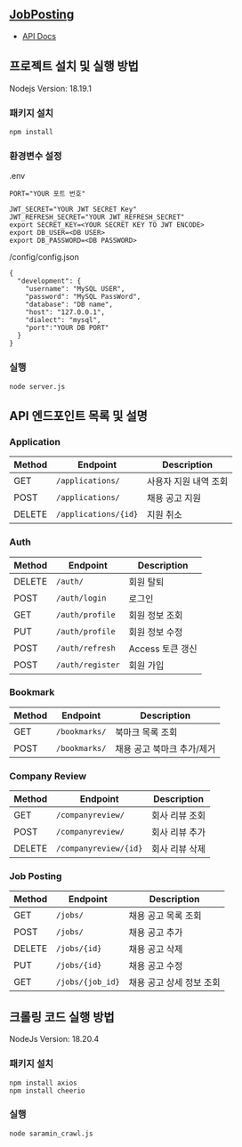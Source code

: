 ## [JobPosting](http://113.198.66.75:10241/)
- [API Docs](http://113.198.66.75:10241/api-docs/)

## 프로젝트 설치 및 실행 방법

Nodejs Version: 18.19.1

### 패키지 설치
```
npm install
```

### 환경변수 설정

.env

```
PORT="YOUR 포트 번호"

JWT_SECRET="YOUR JWT SECRET Key"
JWT_REFRESH_SECRET="YOUR JWT_REFRESH_SECRET"
export SECRET_KEY=<YOUR SECRET KEY TO JWT ENCODE>
export DB_USER=<DB USER>
export DB_PASSWORD=<DB PASSWORD>
```

/config/config.json
```
{
  "development": {
    "username": "MySQL USER",
    "password": "MySQL PassWord",
    "database": "DB name",
    "host": "127.0.0.1",
    "dialect": "mysql",
    "port":"YOUR DB PORT"
  }
}
```
### 실행
```
node server.js
```

## API 엔드포인트 목록 및 설명

### Application

| Method | Endpoint               | Description          |
|--------|------------------------|----------------------|
| GET    | `/applications/`       | 사용자 지원 내역 조회     |
| POST   | `/applications/`       | 채용 공고 지원      |
| DELETE | `/applications/{id}`   | 지원 취소            |

### Auth

| Method | Endpoint               | Description          |
|--------|------------------------|----------------------|
| DELETE | `/auth/`               | 회원 탈퇴         |
| POST   | `/auth/login`          | 로그인       |
| GET    | `/auth/profile`        | 회원 정보 조회  |
| PUT    | `/auth/profile`        | 회원 정보 수정  |
| POST   | `/auth/refresh`        | Access 토큰 갱신  |
| POST   | `/auth/register`       | 회원 가입         |

### Bookmark

| Method | Endpoint               | Description          |
|--------|------------------------|----------------------|
| GET    | `/bookmarks/`          | 북마크 목록 조회   |
| POST   | `/bookmarks/`          | 채용 공고 북마크 추가/제거 |

### Company Review

| Method | Endpoint               | Description          |
|--------|------------------------|----------------------|
| GET    | `/companyreview/`          | 회사 리뷰 조회  |
| POST   | `/companyreview/`          | 회사 리뷰 추가 |
| DELETE | `/companyreview/{id}`      | 회사 리뷰 삭제            |

### Job Posting

| Method | Endpoint               | Description          |
|--------|------------------------|----------------------|
| GET    | `/jobs/`               | 채용 공고 목록 조회   |
| POST   | `/jobs/`               | 채용 공고 추가       |
| DELETE | `/jobs/{id}`           | 채용 공고 삭제     |
| PUT    | `/jobs/{id}`           | 채용 공고 수정     |
| GET    | `/jobs/{job_id}`       | 채용 공고 상세 정보 조회 |

## 크롤링 코드 실행 방법

NodeJs Version: 18.20.4

### 패키지 설치
```
npm install axios
npm install cheerio
```

### 실행
```
node saramin_crawl.js
```
